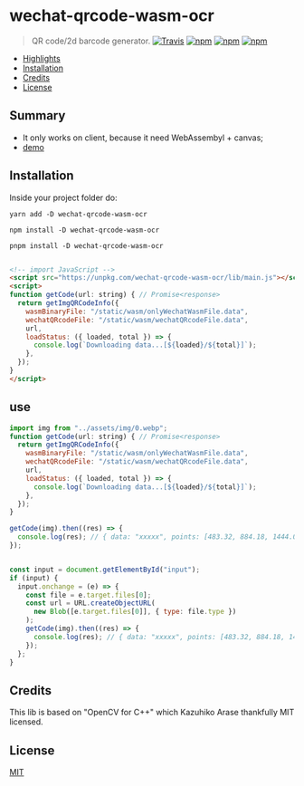 # wechat-qrcode-wasm-ocr
> QR code/2d barcode generator.
[![Travis](https://img.shields.io/travis/soldair/node-qrcode.svg?style=flat-square)](http://travis-ci.org/soldair/node-qrcode)
[![npm](https://img.shields.io/npm/v/qrcode.svg?style=flat-square)](https://www.npmjs.com/package/qrcode)
[![npm](https://img.shields.io/npm/dt/qrcode.svg?style=flat-square)](https://www.npmjs.com/package/qrcode)
[![npm](https://img.shields.io/npm/l/qrcode.svg?style=flat-square)](https://github.com/soldair/node-qrcode/blob/master/license)

- [Highlights](#highlights)
- [Installation](#installation)
- [Credits](#credits)
- [License](#license)

## Summary
- It only works on client, because it need WebAssembyl + canvas;
- [demo](https://ww)


## Installation
Inside your project folder do:
```yarn
yarn add -D wechat-qrcode-wasm-ocr
```
```npm
npm install -D wechat-qrcode-wasm-ocr
```
```pnpm
pnpm install -D wechat-qrcode-wasm-ocr
```
```html

<!-- import JavaScript -->
<script src="https://unpkg.com/wechat-qrcode-wasm-ocr/lib/main.js"></script>
<script>
function getCode(url: string) { // Promise<response>
  return getImgQRCodeInfo({
    wasmBinaryFile: "/static/wasm/onlyWechatWasmFile.data",
    wechatQRcodeFile: "/static/wasm/wechatQRcodeFile.data",
    url,
    loadStatus: ({ loaded, total }) => {
      console.log(`Downloading data...[${loaded}/${total}]`);
    },
  });
}
</script>
```
## use


```js
import img from "../assets/img/0.webp";
function getCode(url: string) { // Promise<response>
  return getImgQRCodeInfo({
    wasmBinaryFile: "/static/wasm/onlyWechatWasmFile.data",
    wechatQRcodeFile: "/static/wasm/wechatQRcodeFile.data",
    url,
    loadStatus: ({ loaded, total }) => {
      console.log(`Downloading data...[${loaded}/${total}]`);
    },
  });
}

getCode(img).then((res) => {
  console.log(res); // { data: "xxxxx", points: [483.32, 884.18, 1444.00, 884.18, 1444.00, 1790.69, 483.32, 1790.69] }
});


const input = document.getElementById("input");
if (input) {
  input.onchange = (e) => {
    const file = e.target.files[0];
    const url = URL.createObjectURL(
      new Blob([e.target.files[0]], { type: file.type })
    );
    getCode(img).then((res) => {
      console.log(res); // { data: "xxxxx", points: [483.32, 884.18, 1444.00, 884.18, 1444.00, 1790.69, 483.32, 1790.69] }
    });
  };
}
```








## Credits
This lib is based on "OpenCV for C++" which Kazuhiko Arase thankfully MIT licensed.

## License
[MIT](https://github.com/soldair/node-qrcode/blob/master/license)
